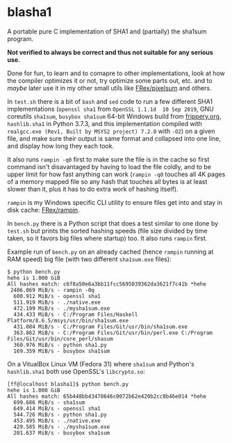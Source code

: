 # blasha1

A portable pure C implementation of SHA1 and (partially) the sha1sum program.

**Not verified to always be correct and thus not suitable for any serious use.**

Done for fun, to learn and to comapre to other implementations, look at how the
compiler optimizes it or not, try optimize some parts out, etc. and to *maybe*
later use it in my other
small utils like [FRex/pixelsum](https://github.com/FRex/pixelsum) and others.

In `test.sh` there is a bit of `bash` and `sed` code to run a few different
SHA1 implementations (`openssl sha1` from `OpenSSL 1.1.1d  10 Sep 2019`, GNU
coreutils `sha1sum`, `busybox sha1sum` 64-bit Windows build from
[frippery.org](https://frippery.org), `hashlib.sha1` in Python 3.7.3, and this
implementation compiled with `realgcc.exe (Rev1, Built by MSYS2 project) 7.2.0`
with `-O2`) on a given file, and make sure their output is same format and
collapsed into one line, and display how long they each took.

It also runs `rampin -q0` first to make sure the file is in the cache so first
command isn't disavantaged by having to load the file coldly, and to be upper
limit for how fast anything can work (`rampin -q0` touches all 4K pages of a
memory mapped file so any hash that touches all bytes is at least slower than
it, plus it has to do extra work of hashing itself).

`rampin` is my Windows specific CLI utility to ensure files get into and stay
in disk cache: [FRex/rampin](https://github.com/FRex/rampin).

In `bench.py` there is a Python script that does a test similar to one done by
`test.sh` but prints the sorted hashing speeds (file size divided by time
taken, so it favors big files where startup) too. It also runs `rampin` first.

Example run of `bench.py` on an already cached (hence `rampin` running at RAM
speed) big file (with two different `sha1sum.exe` files):
```
$ python bench.py
hehe is 1.000 GiB
All hashes match: c6f8a50e6a3bb11fcc5695039362da3621f7c41b *hehe
 2406.069 MiB/s - rampin -0q
  600.912 MiB/s - openssl sha1
  511.919 MiB/s - ./native.exe
  472.199 MiB/s - ./mysha1sum.exe
  434.433 MiB/s - C:/Program Files/Haskell Platform/8.6.5/msys/usr/bin/sha1sum.exe
  431.084 MiB/s - C:/Program Files/Git/usr/bin/sha1sum.exe
  363.862 MiB/s - C:/Program Files/Git/usr/bin/perl.exe C:/Program Files/Git/usr/bin/core_perl/shasum
  360.976 MiB/s - python sha1.py
  169.359 MiB/s - busybox sha1sum
```

On a VitualBox Linux VM (Fedora 31) where `sha1sum` and Python's `hashlib.sha1`
both use OpenSSL's `libcrypto.so`:
```
[ff@localhost blasha1]$ python bench.py
hehe is 1.000 GiB
All hashes match: 65b448bb43478646c0072b62e420b2cc8b46e014 *hehe
  699.686 MiB/s - sha1sum
  649.414 MiB/s - openssl sha1
  544.726 MiB/s - python sha1.py
  453.495 MiB/s - ./native.exe
  429.585 MiB/s - ./mysha1sum.exe
  201.637 MiB/s - busybox sha1sum
```
